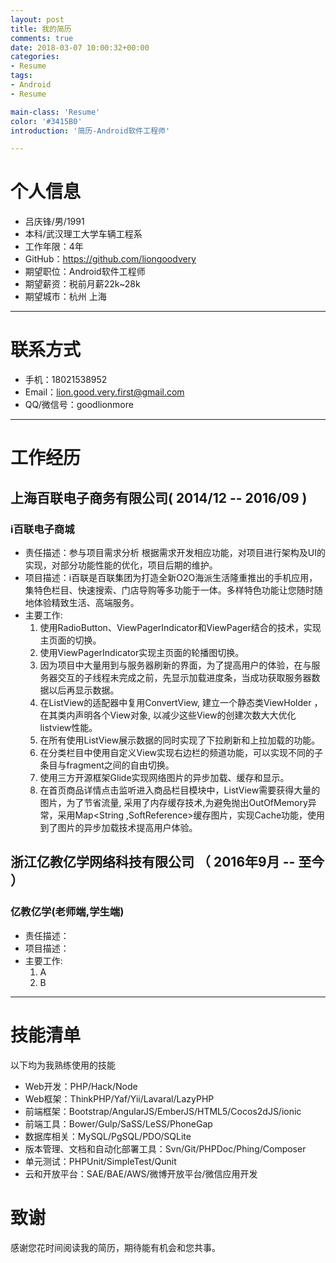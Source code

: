 ```yaml
---
layout: post
title: 我的简历
comments: true
date: 2018-03-07 10:00:32+00:00
categories:
- Resume
tags:
- Android
- Resume

main-class: 'Resume'
color: '#3415B0'
introduction: '简历-Android软件工程师'

---
```




# 个人信息

 - 吕庆锋/男/1991 
 - 本科/武汉理工大学车辆工程系 
 - 工作年限：4年
 - GitHub：https://github.com/liongoodvery
 - 期望职位：Android软件工程师
 - 期望薪资：税前月薪22k~28k
 - 期望城市：杭州 上海

---

# 联系方式

- 手机：18021538952
- Email：lion.good.very.first@gmail.com
- QQ/微信号：goodlionmore

---


# 工作经历

## 上海百联电子商务有限公司( 2014/12 -- 2016/09 )

### i百联电子商城
- 责任描述：参与项目需求分析 根据需求开发相应功能，对项目进行架构及UI的实现，对部分功能性能的优化，项目后期的维护。
- 项目描述：i百联是百联集团为打造全新O2O海派生活隆重推出的手机应用，集特色栏目、快速搜索、门店导购等多功能于一体。多样特色功能让您随时随地体验精致生活、高端服务。
- 主要工作:
    1. 使用RadioButton、ViewPagerIndicator和ViewPager结合的技术，实现主页面的切换。
    2. 使用ViewPagerIndicator实现主页面的轮播图切换。
    3. 因为项目中大量用到与服务器刷新的界面，为了提高用户的体验，在与服务器交互的子线程未完成之前，先显示加载进度条，当成功获取服务器数据以后再显示数据。
    4. 在ListView的适配器中复用ConvertView, 建立一个静态类ViewHolder ，在其类内声明各个View对象, 以减少这些View的创建次数大大优化listview性能。
    5. 在所有使用ListView展示数据的同时实现了下拉刷新和上拉加载的功能。
    6. 在分类栏目中使用自定义View实现右边栏的频道功能，可以实现不同的子条目与fragment之间的自由切换。
    7. 使用三方开源框架Glide实现网络图片的异步加载、缓存和显示。
    8. 在首页商品详情点击监听进入商品栏目模块中，ListView需要获得大量的图片，为了节省流量, 采用了内存缓存技术,为避免抛出OutOfMemory异常，采用Map<String ,SoftReference<Bitmap>>缓存图片，实现Cache功能，使用到了图片的异步加载技术提高用户体验。

## 浙江亿教亿学网络科技有限公司 （ 2016年9月 -- 至今 ）

### 亿教亿学(老师端,学生端)

- 责任描述：
- 项目描述：
- 主要工作:
    1. A
    2. B
---


# 技能清单

以下均为我熟练使用的技能

- Web开发：PHP/Hack/Node
- Web框架：ThinkPHP/Yaf/Yii/Lavaral/LazyPHP
- 前端框架：Bootstrap/AngularJS/EmberJS/HTML5/Cocos2dJS/ionic
- 前端工具：Bower/Gulp/SaSS/LeSS/PhoneGap
- 数据库相关：MySQL/PgSQL/PDO/SQLite
- 版本管理、文档和自动化部署工具：Svn/Git/PHPDoc/Phing/Composer
- 单元测试：PHPUnit/SimpleTest/Qunit
- 云和开放平台：SAE/BAE/AWS/微博开放平台/微信应用开发



# 致谢
感谢您花时间阅读我的简历，期待能有机会和您共事。
